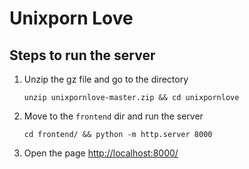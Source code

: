 # Unixporn Love

## Steps to run the server

1. Unzip the gz file and go to the directory

    ```console
    unzip unixpornlove-master.zip && cd unixpornlove
    ```

2. Move to the ```frontend``` dir and run the server

    ```console
    cd frontend/ && python -m http.server 8000
    ```

3. Open the page [http://localhost:8000/](http://localhost:8000/)
